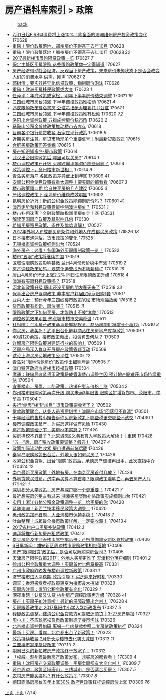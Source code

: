 [房产语料库索引](../../README.md)  > [政策](政策.md)
====
> [back](../README.md)

- [7月1日起FIRB申请费将上涨10%！附全面的澳洲维州房产投资政策变化](http://jkwz.applinzi.com/ittc/6984244829117481988.html#7%E6%9C%881%E6%97%A5%E8%B5%B7FIRB%E7%94%B3%E8%AF%B7%E8%B4%B9%E5%B0%86%E4%B8%8A%E6%B6%A810%25%EF%BC%81%E9%99%84%E5%85%A8%E9%9D%A2%E7%9A%84%E6%BE%B3%E6%B4%B2%E7%BB%B4%E5%B7%9E%E6%88%BF%E4%BA%A7%E6%8A%95%E8%B5%84%E6%94%BF%E7%AD%96%E5%8F%98%E5%8C%96) 170628  
- [重磅！限价政策落地，郑州房价不得高于去年10月](http://jkwz.applinzi.com/ittc/6984194181118297093.html#%E9%87%8D%E7%A3%85%EF%BC%81%E9%99%90%E4%BB%B7%E6%94%BF%E7%AD%96%E8%90%BD%E5%9C%B0%EF%BC%8C%E9%83%91%E5%B7%9E%E6%88%BF%E4%BB%B7%E4%B8%8D%E5%BE%97%E9%AB%98%E4%BA%8E%E5%8E%BB%E5%B9%B410%E6%9C%88) 170628  
- [重磅！限价政策落地！郑州房价不得高于去年10月](http://jkwz.applinzi.com/ittc/6984182417668441093.html#%E9%87%8D%E7%A3%85%EF%BC%81%E9%99%90%E4%BB%B7%E6%94%BF%E7%AD%96%E8%90%BD%E5%9C%B0%EF%BC%81%E9%83%91%E5%B7%9E%E6%88%BF%E4%BB%B7%E4%B8%8D%E5%BE%97%E9%AB%98%E4%BA%8E%E5%8E%BB%E5%B9%B410%E6%9C%88) 170628 *32* 
- [2017最新楼市限购限贷政策一览](http://jkwz.applinzi.com/ittc/6983948928390005764.html#2017%E6%9C%80%E6%96%B0%E6%A5%BC%E5%B8%82%E9%99%90%E8%B4%AD%E9%99%90%E8%B4%B7%E6%94%BF%E7%AD%96%E4%B8%80%E8%A7%88) 170627 *7* 
- [保定主城区买房限购 这些限购政策你一定得知道](http://jkwz.applinzi.com/ittc/6983854055435535365.html#%E4%BF%9D%E5%AE%9A%E4%B8%BB%E5%9F%8E%E5%8C%BA%E4%B9%B0%E6%88%BF%E9%99%90%E8%B4%AD+%E8%BF%99%E4%BA%9B%E9%99%90%E8%B4%AD%E6%94%BF%E7%AD%96%E4%BD%A0%E4%B8%80%E5%AE%9A%E5%BE%97%E7%9F%A5%E9%81%93) 170627  
- [房产经济带动社会经济，反观当下房产政策，未来房价未知状态下是否会改变人们的消费水平 供需，刚需](http://jkwz.applinzi.com/ittc/6982748222488314885.html#%E6%88%BF%E4%BA%A7%E7%BB%8F%E6%B5%8E%E5%B8%A6%E5%8A%A8%E7%A4%BE%E4%BC%9A%E7%BB%8F%E6%B5%8E%EF%BC%8C%E5%8F%8D%E8%A7%82%E5%BD%93%E4%B8%8B%E6%88%BF%E4%BA%A7%E6%94%BF%E7%AD%96%EF%BC%8C%E6%9C%AA%E6%9D%A5%E6%88%BF%E4%BB%B7%E6%9C%AA%E7%9F%A5%E7%8A%B6%E6%80%81%E4%B8%8B%E6%98%AF%E5%90%A6%E4%BC%9A%E6%94%B9%E5%8F%98%E4%BA%BA%E4%BB%AC%E7%9A%84%E6%B6%88%E8%B4%B9%E6%B0%B4%E5%B9%B3+%E4%BE%9B%E9%9C%80%EF%BC%8C%E5%88%9A%E9%9C%80) 170627 *2* 
- [郭树清：要实行差异化信贷政策，抑制房价泡沫](http://jkwz.applinzi.com/ittc/6983470299390411780.html#%E9%83%AD%E6%A0%91%E6%B8%85%EF%BC%9A%E8%A6%81%E5%AE%9E%E8%A1%8C%E5%B7%AE%E5%BC%82%E5%8C%96%E4%BF%A1%E8%B4%B7%E6%94%BF%E7%AD%96%EF%BC%8C%E6%8A%91%E5%88%B6%E6%88%BF%E4%BB%B7%E6%B3%A1%E6%B2%AB) 170626  
- [重磅！欧洲买房移民政策或大变](http://jkwz.applinzi.com/ittc/6982299691403183109.html#%E9%87%8D%E7%A3%85%EF%BC%81%E6%AC%A7%E6%B4%B2%E4%B9%B0%E6%88%BF%E7%A7%BB%E6%B0%91%E6%94%BF%E7%AD%96%E6%88%96%E5%A4%A7%E5%8F%98) 170623 *1* 
- [任泽平：年底政策或宽松，明年下半年房价结束调整](http://jkwz.applinzi.com/ittc/6981673869831046148.html#%E4%BB%BB%E6%B3%BD%E5%B9%B3%EF%BC%9A%E5%B9%B4%E5%BA%95%E6%94%BF%E7%AD%96%E6%88%96%E5%AE%BD%E6%9D%BE%EF%BC%8C%E6%98%8E%E5%B9%B4%E4%B8%8B%E5%8D%8A%E5%B9%B4%E6%88%BF%E4%BB%B7%E7%BB%93%E6%9D%9F%E8%B0%83%E6%95%B4) 170621 *19* 
- [三四线城市房价领涨 下半年调控政策难松动](http://jkwz.applinzi.com/ittc/6981651227094811652.html#%E4%B8%89%E5%9B%9B%E7%BA%BF%E5%9F%8E%E5%B8%82%E6%88%BF%E4%BB%B7%E9%A2%86%E6%B6%A8+%E4%B8%8B%E5%8D%8A%E5%B9%B4%E8%B0%83%E6%8E%A7%E6%94%BF%E7%AD%96%E9%9A%BE%E6%9D%BE%E5%8A%A8) 170621 *4* 
- [违反限购政策冒名买房 公证员拒绝办理委托书公证](http://jkwz.applinzi.com/ittc/6981616606382654468.html#%E8%BF%9D%E5%8F%8D%E9%99%90%E8%B4%AD%E6%94%BF%E7%AD%96%E5%86%92%E5%90%8D%E4%B9%B0%E6%88%BF+%E5%85%AC%E8%AF%81%E5%91%98%E6%8B%92%E7%BB%9D%E5%8A%9E%E7%90%86%E5%A7%94%E6%89%98%E4%B9%A6%E5%85%AC%E8%AF%81) 170621  
- [三四线城市房价领涨 下半年调控政策难有松动](http://jkwz.applinzi.com/ittc/6981309014032778245.html#%E4%B8%89%E5%9B%9B%E7%BA%BF%E5%9F%8E%E5%B8%82%E6%88%BF%E4%BB%B7%E9%A2%86%E6%B6%A8+%E4%B8%8B%E5%8D%8A%E5%B9%B4%E8%B0%83%E6%8E%A7%E6%94%BF%E7%AD%96%E9%9A%BE%E6%9C%89%E6%9D%BE%E5%8A%A8) 170620 *72* 
- [洛阳出台调控政策 五措施控房价稳市场](http://jkwz.applinzi.com/ittc/6981242181502108676.html#%E6%B4%9B%E9%98%B3%E5%87%BA%E5%8F%B0%E8%B0%83%E6%8E%A7%E6%94%BF%E7%AD%96+%E4%BA%94%E6%8E%AA%E6%96%BD%E6%8E%A7%E6%88%BF%E4%BB%B7%E7%A8%B3%E5%B8%82%E5%9C%BA) 170620 *2* 
- [马鞍山公积金贷款政策推动楼市去库存](http://jkwz.applinzi.com/ittc/6980567281510646789.html#%E9%A9%AC%E9%9E%8D%E5%B1%B1%E5%85%AC%E7%A7%AF%E9%87%91%E8%B4%B7%E6%AC%BE%E6%94%BF%E7%AD%96%E6%8E%A8%E5%8A%A8%E6%A5%BC%E5%B8%82%E5%8E%BB%E5%BA%93%E5%AD%98) 170618  
- [目前各个银行房贷收紧 石家庄现行政策](http://jkwz.applinzi.com/ittc/6980457150311564292.html#%E7%9B%AE%E5%89%8D%E5%90%84%E4%B8%AA%E9%93%B6%E8%A1%8C%E6%88%BF%E8%B4%B7%E6%94%B6%E7%B4%A7+%E7%9F%B3%E5%AE%B6%E5%BA%84%E7%8E%B0%E8%A1%8C%E6%94%BF%E7%AD%96) 170618 *9* 
- [近期买房注意，房贷市场现多个重要信号｜附最新贷款政策](http://jkwz.applinzi.com/ittc/6979386512616457220.html#%E8%BF%91%E6%9C%9F%E4%B9%B0%E6%88%BF%E6%B3%A8%E6%84%8F%EF%BC%8C%E6%88%BF%E8%B4%B7%E5%B8%82%E5%9C%BA%E7%8E%B0%E5%A4%9A%E4%B8%AA%E9%87%8D%E8%A6%81%E4%BF%A1%E5%8F%B7%EF%BD%9C%E9%99%84%E6%9C%80%E6%96%B0%E8%B4%B7%E6%AC%BE%E6%94%BF%E7%AD%96) 170615  
- [合肥买房政策问答集锦](http://jkwz.applinzi.com/ittc/6979315067840365572.html#%E5%90%88%E8%82%A5%E4%B9%B0%E6%88%BF%E6%94%BF%E7%AD%96%E9%97%AE%E7%AD%94%E9%9B%86%E9%94%A6) 170615 *1* 
- [房产知识知多少-房市政策](http://jkwz.applinzi.com/ittc/6979071756038833157.html#%E6%88%BF%E4%BA%A7%E7%9F%A5%E8%AF%86%E7%9F%A5%E5%A4%9A%E5%B0%91-%E6%88%BF%E5%B8%82%E6%94%BF%E7%AD%96) 170614  
- [武汉出台限购政策后 哪里可以买房?](http://jkwz.applinzi.com/ittc/6979067853184435205.html#%E6%AD%A6%E6%B1%89%E5%87%BA%E5%8F%B0%E9%99%90%E8%B4%AD%E6%94%BF%E7%AD%96%E5%90%8E+%E5%93%AA%E9%87%8C%E5%8F%AF%E4%BB%A5%E4%B9%B0%E6%88%BF%3F) 170614 *1* 
- [楼市调控政策在升级 买房时需谨慎对待哪些问题？](http://jkwz.applinzi.com/ittc/6978992564135789573.html#%E6%A5%BC%E5%B8%82%E8%B0%83%E6%8E%A7%E6%94%BF%E7%AD%96%E5%9C%A8%E5%8D%87%E7%BA%A7+%E4%B9%B0%E6%88%BF%E6%97%B6%E9%9C%80%E8%B0%A8%E6%85%8E%E5%AF%B9%E5%BE%85%E5%93%AA%E4%BA%9B%E9%97%AE%E9%A2%98%EF%BC%9F) 170614  
- [政策调控下，泉州楼市新世相！](http://jkwz.applinzi.com/ittc/6978950070878602245.html#%E6%94%BF%E7%AD%96%E8%B0%83%E6%8E%A7%E4%B8%8B%EF%BC%8C%E6%B3%89%E5%B7%9E%E6%A5%BC%E5%B8%82%E6%96%B0%E4%B8%96%E7%9B%B8%EF%BC%81) 170614 *9* 
- [青岛买房落户 各区政策差异截止到年底](http://jkwz.applinzi.com/ittc/6977115324439593988.html#%E9%9D%92%E5%B2%9B%E4%B9%B0%E6%88%BF%E8%90%BD%E6%88%B7+%E5%90%84%E5%8C%BA%E6%94%BF%E7%AD%96%E5%B7%AE%E5%BC%82%E6%88%AA%E6%AD%A2%E5%88%B0%E5%B9%B4%E5%BA%95) 170609 *41* 
- [安顺公积金使用政策有重大调整！要买房的都看看](http://jkwz.applinzi.com/ittc/6976424229632214020.html#%E5%AE%89%E9%A1%BA%E5%85%AC%E7%A7%AF%E9%87%91%E4%BD%BF%E7%94%A8%E6%94%BF%E7%AD%96%E6%9C%89%E9%87%8D%E5%A4%A7%E8%B0%83%E6%95%B4%EF%BC%81%E8%A6%81%E4%B9%B0%E6%88%BF%E7%9A%84%E9%83%BD%E7%9C%8B%E7%9C%8B) 170607 *3* 
- [楼市政策窗口期 给自住买房的几点建议](http://jkwz.applinzi.com/ittc/6975692113579607045.html#%E6%A5%BC%E5%B8%82%E6%94%BF%E7%AD%96%E7%AA%97%E5%8F%A3%E6%9C%9F+%E7%BB%99%E8%87%AA%E4%BD%8F%E4%B9%B0%E6%88%BF%E7%9A%84%E5%87%A0%E7%82%B9%E5%BB%BA%E8%AE%AE) 170605 *3* 
- [严格调控政策下 深圳房价维稳成效明显](http://jkwz.applinzi.com/ittc/6974482946982413316.html#%E4%B8%A5%E6%A0%BC%E8%B0%83%E6%8E%A7%E6%94%BF%E7%AD%96%E4%B8%8B+%E6%B7%B1%E5%9C%B3%E6%88%BF%E4%BB%B7%E7%BB%B4%E7%A8%B3%E6%88%90%E6%95%88%E6%98%8E%E6%98%BE) 170602  
- [昆明房价近万！新的公积金政策能抑制房价吗？](http://jkwz.applinzi.com/ittc/6974277769566356484.html#%E6%98%86%E6%98%8E%E6%88%BF%E4%BB%B7%E8%BF%91%E4%B8%87%EF%BC%81%E6%96%B0%E7%9A%84%E5%85%AC%E7%A7%AF%E9%87%91%E6%94%BF%E7%AD%96%E8%83%BD%E6%8A%91%E5%88%B6%E6%88%BF%E4%BB%B7%E5%90%97%EF%BC%9F) 170601 *41* 
- [澳币走势和移民政策竟能控制澳洲房价？](http://jkwz.applinzi.com/ittc/6973844610999649284.html#%E6%BE%B3%E5%B8%81%E8%B5%B0%E5%8A%BF%E5%92%8C%E7%A7%BB%E6%B0%91%E6%94%BF%E7%AD%96%E7%AB%9F%E8%83%BD%E6%8E%A7%E5%88%B6%E6%BE%B3%E6%B4%B2%E6%88%BF%E4%BB%B7%EF%BC%9F) 170531 *1* 
- [楼市扑朔迷离？金融政策暗指哪里房价会上涨](http://jkwz.applinzi.com/ittc/6973767456152634373.html#%E6%A5%BC%E5%B8%82%E6%89%91%E6%9C%94%E8%BF%B7%E7%A6%BB%EF%BC%9F%E9%87%91%E8%9E%8D%E6%94%BF%E7%AD%96%E6%9A%97%E6%8C%87%E5%93%AA%E9%87%8C%E6%88%BF%E4%BB%B7%E4%BC%9A%E4%B8%8A%E6%B6%A8) 170531  
- [解读英国房产政策及其影响几何](http://jkwz.applinzi.com/ittc/6973405532822963204.html#%E8%A7%A3%E8%AF%BB%E8%8B%B1%E5%9B%BD%E6%88%BF%E4%BA%A7%E6%94%BF%E7%AD%96%E5%8F%8A%E5%85%B6%E5%BD%B1%E5%93%8D%E5%87%A0%E4%BD%95) 170530  
- [希腊买房移民政策、条件及优势详解！](http://jkwz.applinzi.com/ittc/6972334681168020485.html#%E5%B8%8C%E8%85%8A%E4%B9%B0%E6%88%BF%E7%A7%BB%E6%B0%91%E6%94%BF%E7%AD%96%E3%80%81%E6%9D%A1%E4%BB%B6%E5%8F%8A%E4%BC%98%E5%8A%BF%E8%AF%A6%E8%A7%A3%EF%BC%81) 170527  
- [2017年外地人在成都买房条件和外地人在成都买房政策](http://jkwz.applinzi.com/ittc/6971912668897084421.html#2017%E5%B9%B4%E5%A4%96%E5%9C%B0%E4%BA%BA%E5%9C%A8%E6%88%90%E9%83%BD%E4%B9%B0%E6%88%BF%E6%9D%A1%E4%BB%B6%E5%92%8C%E5%A4%96%E5%9C%B0%E4%BA%BA%E5%9C%A8%E6%88%90%E9%83%BD%E4%B9%B0%E6%88%BF%E6%94%BF%E7%AD%96) 170526 *18* 
- [日本楼市泡沫后，货币政策的变化](http://jkwz.applinzi.com/ittc/6971640421921850373.html#%E6%97%A5%E6%9C%AC%E6%A5%BC%E5%B8%82%E6%B3%A1%E6%B2%AB%E5%90%8E%EF%BC%8C%E8%B4%A7%E5%B8%81%E6%94%BF%E7%AD%96%E7%9A%84%E5%8F%98%E5%8C%96) 170525  
- [无锡楼市调控政策细则出台](http://jkwz.applinzi.com/ittc/6971169775018312708.html#%E6%97%A0%E9%94%A1%E6%A5%BC%E5%B8%82%E8%B0%83%E6%8E%A7%E6%94%BF%E7%AD%96%E7%BB%86%E5%88%99%E5%87%BA%E5%8F%B0) 170524  
- [海外房产：必看！各国海外买房限制政策一览！](http://jkwz.applinzi.com/ittc/6970518708190446596.html#%E6%B5%B7%E5%A4%96%E6%88%BF%E4%BA%A7%EF%BC%9A%E5%BF%85%E7%9C%8B%EF%BC%81%E5%90%84%E5%9B%BD%E6%B5%B7%E5%A4%96%E4%B9%B0%E6%88%BF%E9%99%90%E5%88%B6%E6%94%BF%E7%AD%96%E4%B8%80%E8%A7%88%EF%BC%81) 170522  
- [楼市“五限”政策将继续扩围](http://jkwz.applinzi.com/ittc/6969409926198723589.html#%E6%A5%BC%E5%B8%82%E2%80%9C%E4%BA%94%E9%99%90%E2%80%9D%E6%94%BF%E7%AD%96%E5%B0%86%E7%BB%A7%E7%BB%AD%E6%89%A9%E5%9B%B4) 170519  
- [区域性限购政策影响甚微 兰州4月份房价稳中有涨](http://jkwz.applinzi.com/ittc/6969312132037346308.html#%E5%8C%BA%E5%9F%9F%E6%80%A7%E9%99%90%E8%B4%AD%E6%94%BF%E7%AD%96%E5%BD%B1%E5%93%8D%E7%94%9A%E5%BE%AE+%E5%85%B0%E5%B7%9E4%E6%9C%88%E4%BB%BD%E6%88%BF%E4%BB%B7%E7%A8%B3%E4%B8%AD%E6%9C%89%E6%B6%A8) 170519 *2* 
- [房产调控政策加码，规范化运营成为市场新标杆](http://jkwz.applinzi.com/ittc/6969025750182134789.html#%E6%88%BF%E4%BA%A7%E8%B0%83%E6%8E%A7%E6%94%BF%E7%AD%96%E5%8A%A0%E7%A0%81%EF%BC%8C%E8%A7%84%E8%8C%83%E5%8C%96%E8%BF%90%E8%90%A5%E6%88%90%E4%B8%BA%E5%B8%82%E5%9C%BA%E6%96%B0%E6%A0%87%E6%9D%86) 170518 *15* 
- [唐山4月房价环比上涨2.2% 同日住房限购政策升级](http://jkwz.applinzi.com/ittc/6968937150002234372.html#%E5%94%90%E5%B1%B14%E6%9C%88%E6%88%BF%E4%BB%B7%E7%8E%AF%E6%AF%94%E4%B8%8A%E6%B6%A82.2%25+%E5%90%8C%E6%97%A5%E4%BD%8F%E6%88%BF%E9%99%90%E8%B4%AD%E6%94%BF%E7%AD%96%E5%8D%87%E7%BA%A7) 170518 *4* 
- [澳洲有买房移民政策吗？](http://jkwz.applinzi.com/ittc/6968934013065495557.html#%E6%BE%B3%E6%B4%B2%E6%9C%89%E4%B9%B0%E6%88%BF%E7%A7%BB%E6%B0%91%E6%94%BF%E7%AD%96%E5%90%97%EF%BC%9F) 170518  
- [河北新政策升级 唐山还没买房的朋友春天来了](http://jkwz.applinzi.com/ittc/6968908904841872389.html#%E6%B2%B3%E5%8C%97%E6%96%B0%E6%94%BF%E7%AD%96%E5%8D%87%E7%BA%A7+%E5%94%90%E5%B1%B1%E8%BF%98%E6%B2%A1%E4%B9%B0%E6%88%BF%E7%9A%84%E6%9C%8B%E5%8F%8B%E6%98%A5%E5%A4%A9%E6%9D%A5%E4%BA%86) 170518 *23* 
- [保亭出台房产限购政策 非本省户籍居民家庭限购1套](http://jkwz.applinzi.com/ittc/6968598391989732356.html#%E4%BF%9D%E4%BA%AD%E5%87%BA%E5%8F%B0%E6%88%BF%E4%BA%A7%E9%99%90%E8%B4%AD%E6%94%BF%E7%AD%96+%E9%9D%9E%E6%9C%AC%E7%9C%81%E6%88%B7%E7%B1%8D%E5%B1%85%E6%B0%91%E5%AE%B6%E5%BA%AD%E9%99%90%E8%B4%AD1%E5%A5%97) 170517  
- [业内人士：预计今年三四线楼市政策宽松 市场涨幅放缓](http://jkwz.applinzi.com/ittc/6968171086620394500.html#%E4%B8%9A%E5%86%85%E4%BA%BA%E5%A3%AB%EF%BC%9A%E9%A2%84%E8%AE%A1%E4%BB%8A%E5%B9%B4%E4%B8%89%E5%9B%9B%E7%BA%BF%E6%A5%BC%E5%B8%82%E6%94%BF%E7%AD%96%E5%AE%BD%E6%9D%BE+%E5%B8%82%E5%9C%BA%E6%B6%A8%E5%B9%85%E6%94%BE%E7%BC%93) 170516 *2* 
- [货币政策有松动，房价呢？](http://jkwz.applinzi.com/ittc/6968016881133814789.html#%E8%B4%A7%E5%B8%81%E6%94%BF%E7%AD%96%E6%9C%89%E6%9D%BE%E5%8A%A8%EF%BC%8C%E6%88%BF%E4%BB%B7%E5%91%A2%EF%BC%9F) 170515 *11* 
- [限购政策之下如何买房，才能防止不被“套路”](http://jkwz.applinzi.com/ittc/6967216961007125508.html#%E9%99%90%E8%B4%AD%E6%94%BF%E7%AD%96%E4%B9%8B%E4%B8%8B%E5%A6%82%E4%BD%95%E4%B9%B0%E6%88%BF%EF%BC%8C%E6%89%8D%E8%83%BD%E9%98%B2%E6%AD%A2%E4%B8%8D%E8%A2%AB%E2%80%9C%E5%A5%97%E8%B7%AF%E2%80%9D) 170513  
- [调控政策效果明显 热点城市楼市交易降温](http://jkwz.applinzi.com/ittc/6966409982755996677.html#%E8%B0%83%E6%8E%A7%E6%94%BF%E7%AD%96%E6%95%88%E6%9E%9C%E6%98%8E%E6%98%BE+%E7%83%AD%E7%82%B9%E5%9F%8E%E5%B8%82%E6%A5%BC%E5%B8%82%E4%BA%A4%E6%98%93%E9%99%8D%E6%B8%A9) 170511  
- [社科院：今年房产政策基调是抑制投资，商品房均价将增长不超1%](http://jkwz.applinzi.com/ittc/6965963563771364357.html#%E7%A4%BE%E7%A7%91%E9%99%A2%EF%BC%9A%E4%BB%8A%E5%B9%B4%E6%88%BF%E4%BA%A7%E6%94%BF%E7%AD%96%E5%9F%BA%E8%B0%83%E6%98%AF%E6%8A%91%E5%88%B6%E6%8A%95%E8%B5%84%EF%BC%8C%E5%95%86%E5%93%81%E6%88%BF%E5%9D%87%E4%BB%B7%E5%B0%86%E5%A2%9E%E9%95%BF%E4%B8%8D%E8%B6%851%25) 170510 *3* 
- [你买房，我奖补！武平出台化解非商品住房房地产库存政策](http://jkwz.applinzi.com/ittc/6965607277645005829.html#%E4%BD%A0%E4%B9%B0%E6%88%BF%EF%BC%8C%E6%88%91%E5%A5%96%E8%A1%A5%EF%BC%81%E6%AD%A6%E5%B9%B3%E5%87%BA%E5%8F%B0%E5%8C%96%E8%A7%A3%E9%9D%9E%E5%95%86%E5%93%81%E4%BD%8F%E6%88%BF%E6%88%BF%E5%9C%B0%E4%BA%A7%E5%BA%93%E5%AD%98%E6%94%BF%E7%AD%96) 170509 *1* 
- [40城120余策，楼市政策频出，投资何去何从？](http://jkwz.applinzi.com/ittc/6965605418335208453.html#40%E5%9F%8E120%E4%BD%99%E7%AD%96%EF%BC%8C%E6%A5%BC%E5%B8%82%E6%94%BF%E7%AD%96%E9%A2%91%E5%87%BA%EF%BC%8C%E6%8A%95%E8%B5%84%E4%BD%95%E5%8E%BB%E4%BD%95%E4%BB%8E%EF%BC%9F) 170509  
- [详解房产限购政策对建筑行业的影响！](http://jkwz.applinzi.com/ittc/6965595032735187972.html#%E8%AF%A6%E8%A7%A3%E6%88%BF%E4%BA%A7%E9%99%90%E8%B4%AD%E6%94%BF%E7%AD%96%E5%AF%B9%E5%BB%BA%E7%AD%91%E8%A1%8C%E4%B8%9A%E7%9A%84%E5%BD%B1%E5%93%8D%EF%BC%81) 170509 *1* 
- [区房产局深入群众开展房产政策答疑互动](http://jkwz.applinzi.com/ittc/6965586201904940037.html#%E5%8C%BA%E6%88%BF%E4%BA%A7%E5%B1%80%E6%B7%B1%E5%85%A5%E7%BE%A4%E4%BC%97%E5%BC%80%E5%B1%95%E6%88%BF%E4%BA%A7%E6%94%BF%E7%AD%96%E7%AD%94%E7%96%91%E4%BA%92%E5%8A%A8) 170509  
- [试论上海买房买地政策公平性](http://jkwz.applinzi.com/ittc/6964422891293639685.html#%E8%AF%95%E8%AE%BA%E4%B8%8A%E6%B5%B7%E4%B9%B0%E6%88%BF%E4%B9%B0%E5%9C%B0%E6%94%BF%E7%AD%96%E5%85%AC%E5%B9%B3%E6%80%A7) 170506 *12* 
- [青岛对“限地价竞房价”政策作出细则解读](http://jkwz.applinzi.com/ittc/6964146785692943364.html#%E9%9D%92%E5%B2%9B%E5%AF%B9%E2%80%9C%E9%99%90%E5%9C%B0%E4%BB%B7%E7%AB%9E%E6%88%BF%E4%BB%B7%E2%80%9D%E6%94%BF%E7%AD%96%E4%BD%9C%E5%87%BA%E7%BB%86%E5%88%99%E8%A7%A3%E8%AF%BB) 170505 *7* 
- [澳门特区政府收紧楼市按揭政策](http://jkwz.applinzi.com/ittc/6963952189549577220.html#%E6%BE%B3%E9%97%A8%E7%89%B9%E5%8C%BA%E6%94%BF%E5%BA%9C%E6%94%B6%E7%B4%A7%E6%A5%BC%E5%B8%82%E6%8C%89%E6%8F%AD%E6%94%BF%E7%AD%96) 170504  
- [摩通：联储局收紧货币政策将成香港楼市调整主因 预计地产股难获市场持续重估](http://jkwz.applinzi.com/ittc/6963793837276267524.html#%E6%91%A9%E9%80%9A%EF%BC%9A%E8%81%94%E5%82%A8%E5%B1%80%E6%94%B6%E7%B4%A7%E8%B4%A7%E5%B8%81%E6%94%BF%E7%AD%96%E5%B0%86%E6%88%90%E9%A6%99%E6%B8%AF%E6%A5%BC%E5%B8%82%E8%B0%83%E6%95%B4%E4%B8%BB%E5%9B%A0+%E9%A2%84%E8%AE%A1%E5%9C%B0%E4%BA%A7%E8%82%A1%E9%9A%BE%E8%8E%B7%E5%B8%82%E5%9C%BA%E6%8C%81%E7%BB%AD%E9%87%8D%E4%BC%B0) 170504  
- [宜春楼市，房票、二胎政策、热销户型与价格上涨](http://jkwz.applinzi.com/ittc/6963737355428037636.html#%E5%AE%9C%E6%98%A5%E6%A5%BC%E5%B8%82%EF%BC%8C%E6%88%BF%E7%A5%A8%E3%80%81%E4%BA%8C%E8%83%8E%E6%94%BF%E7%AD%96%E3%80%81%E7%83%AD%E9%94%80%E6%88%B7%E5%9E%8B%E4%B8%8E%E4%BB%B7%E6%A0%BC%E4%B8%8A%E6%B6%A8) 170504 *2* 
- [郑州楼市限购政策再次升级 购买未满3年限售 限购区扩增新郑市、荥阳市、中牟县](http://jkwz.applinzi.com/ittc/6963725468795667461.html#%E9%83%91%E5%B7%9E%E6%A5%BC%E5%B8%82%E9%99%90%E8%B4%AD%E6%94%BF%E7%AD%96%E5%86%8D%E6%AC%A1%E5%8D%87%E7%BA%A7+%E8%B4%AD%E4%B9%B0%E6%9C%AA%E6%BB%A13%E5%B9%B4%E9%99%90%E5%94%AE+%E9%99%90%E8%B4%AD%E5%8C%BA%E6%89%A9%E5%A2%9E%E6%96%B0%E9%83%91%E5%B8%82%E3%80%81%E8%8D%A5%E9%98%B3%E5%B8%82%E3%80%81%E4%B8%AD%E7%89%9F%E5%8E%BF) 170504 *1* 
- [央行“缩表”楼市“加息” 货币政策要收紧了？](http://jkwz.applinzi.com/ittc/6963125082833552389.html#%E5%A4%AE%E8%A1%8C%E2%80%9C%E7%BC%A9%E8%A1%A8%E2%80%9D%E6%A5%BC%E5%B8%82%E2%80%9C%E5%8A%A0%E6%81%AF%E2%80%9D+%E8%B4%A7%E5%B8%81%E6%94%BF%E7%AD%96%E8%A6%81%E6%94%B6%E7%B4%A7%E4%BA%86%EF%BC%9F) 170502  
- [贷款政策骤变，从业人员资质堪忧！澳房产市场“回落但不崩溃”](http://jkwz.applinzi.com/ittc/6962625299480052741.html#%E8%B4%B7%E6%AC%BE%E6%94%BF%E7%AD%96%E9%AA%A4%E5%8F%98%EF%BC%8C%E4%BB%8E%E4%B8%9A%E4%BA%BA%E5%91%98%E8%B5%84%E8%B4%A8%E5%A0%AA%E5%BF%A7%EF%BC%81%E6%BE%B3%E6%88%BF%E4%BA%A7%E5%B8%82%E5%9C%BA%E2%80%9C%E5%9B%9E%E8%90%BD%E4%BD%86%E4%B8%8D%E5%B4%A9%E6%BA%83%E2%80%9D) 170501  
- [十年经验的售楼小姐告诉你买房新政策下哪些税该交哪些不该交](http://jkwz.applinzi.com/ittc/6962412095487345669.html#%E5%8D%81%E5%B9%B4%E7%BB%8F%E9%AA%8C%E7%9A%84%E5%94%AE%E6%A5%BC%E5%B0%8F%E5%A7%90%E5%91%8A%E8%AF%89%E4%BD%A0%E4%B9%B0%E6%88%BF%E6%96%B0%E6%94%BF%E7%AD%96%E4%B8%8B%E5%93%AA%E4%BA%9B%E7%A8%8E%E8%AF%A5%E4%BA%A4%E5%93%AA%E4%BA%9B%E4%B8%8D%E8%AF%A5%E4%BA%A4) 170430 *1* 
- [楼市调控政策趋严，为买房这样做有风险](http://jkwz.applinzi.com/ittc/6962355686024414212.html#%E6%A5%BC%E5%B8%82%E8%B0%83%E6%8E%A7%E6%94%BF%E7%AD%96%E8%B6%8B%E4%B8%A5%EF%BC%8C%E4%B8%BA%E4%B9%B0%E6%88%BF%E8%BF%99%E6%A0%B7%E5%81%9A%E6%9C%89%E9%A3%8E%E9%99%A9) 170430  
- [房产政策调控之下，买房or不买房？](http://jkwz.applinzi.com/ittc/6961585607934477317.html#%E6%88%BF%E4%BA%A7%E6%94%BF%E7%AD%96%E8%B0%83%E6%8E%A7%E4%B9%8B%E4%B8%8B%EF%BC%8C%E4%B9%B0%E6%88%BFor%E4%B8%8D%E4%B9%B0%E6%88%BF%EF%BC%9F) 170428  
- [买房择校不靠谱了？北京城6区义务教育入学政策大解读！｜重磅](http://jkwz.applinzi.com/ittc/6961579873679180804.html#%E4%B9%B0%E6%88%BF%E6%8B%A9%E6%A0%A1%E4%B8%8D%E9%9D%A0%E8%B0%B1%E4%BA%86%EF%BC%9F%E5%8C%97%E4%BA%AC%E5%9F%8E6%E5%8C%BA%E4%B9%89%E5%8A%A1%E6%95%99%E8%82%B2%E5%85%A5%E5%AD%A6%E6%94%BF%E7%AD%96%E5%A4%A7%E8%A7%A3%E8%AF%BB%EF%BC%81%EF%BD%9C%E9%87%8D%E7%A3%85) 170428  
- [“五一”后，房产税收政策要调整？假的！](http://jkwz.applinzi.com/ittc/6961350173673391109.html#%E2%80%9C%E4%BA%94%E4%B8%80%E2%80%9D%E5%90%8E%EF%BC%8C%E6%88%BF%E4%BA%A7%E7%A8%8E%E6%94%B6%E6%94%BF%E7%AD%96%E8%A6%81%E8%B0%83%E6%95%B4%EF%BC%9F%E5%81%87%E7%9A%84%EF%BC%81) 170427 *4* 
- [政策加码流动性收紧 房价遭遇前堵后截](http://jkwz.applinzi.com/ittc/6960806262647292932.html#%E6%94%BF%E7%AD%96%E5%8A%A0%E7%A0%81%E6%B5%81%E5%8A%A8%E6%80%A7%E6%94%B6%E7%B4%A7+%E6%88%BF%E4%BB%B7%E9%81%AD%E9%81%87%E5%89%8D%E5%A0%B5%E5%90%8E%E6%88%AA) 170426  
- [秦皇岛限购政策出台后，外地人该如何买房？](http://jkwz.applinzi.com/ittc/6960849637819810820.html#%E7%A7%A6%E7%9A%87%E5%B2%9B%E9%99%90%E8%B4%AD%E6%94%BF%E7%AD%96%E5%87%BA%E5%8F%B0%E5%90%8E%EF%BC%8C%E5%A4%96%E5%9C%B0%E4%BA%BA%E8%AF%A5%E5%A6%82%E4%BD%95%E4%B9%B0%E6%88%BF%EF%BC%9F) 170426  
- [收紧公积金贷款、出台“限购”政策后，承德房产调控再出手，此次直指中介](http://jkwz.applinzi.com/ittc/6960163263479284740.html#%E6%94%B6%E7%B4%A7%E5%85%AC%E7%A7%AF%E9%87%91%E8%B4%B7%E6%AC%BE%E3%80%81%E5%87%BA%E5%8F%B0%E2%80%9C%E9%99%90%E8%B4%AD%E2%80%9D%E6%94%BF%E7%AD%96%E5%90%8E%EF%BC%8C%E6%89%BF%E5%BE%B7%E6%88%BF%E4%BA%A7%E8%B0%83%E6%8E%A7%E5%86%8D%E5%87%BA%E6%89%8B%EF%BC%8C%E6%AD%A4%E6%AC%A1%E7%9B%B4%E6%8C%87%E4%B8%AD%E4%BB%8B) 170424 *12* 
- [南京最新买房政策！外地有房，在南京买房首付几成？](http://jkwz.applinzi.com/ittc/6960019314542380036.html#%E5%8D%97%E4%BA%AC%E6%9C%80%E6%96%B0%E4%B9%B0%E6%88%BF%E6%94%BF%E7%AD%96%EF%BC%81%E5%A4%96%E5%9C%B0%E6%9C%89%E6%88%BF%EF%BC%8C%E5%9C%A8%E5%8D%97%E4%BA%AC%E4%B9%B0%E6%88%BF%E9%A6%96%E4%BB%98%E5%87%A0%E6%88%90%EF%BC%9F) 170424  
- [外地贷款买过房，济南再买算不算首套？限购政策看明白，再去房产大厅](http://jkwz.applinzi.com/ittc/6959073703596917765.html#%E5%A4%96%E5%9C%B0%E8%B4%B7%E6%AC%BE%E4%B9%B0%E8%BF%87%E6%88%BF%EF%BC%8C%E6%B5%8E%E5%8D%97%E5%86%8D%E4%B9%B0%E7%AE%97%E4%B8%8D%E7%AE%97%E9%A6%96%E5%A5%97%EF%BC%9F%E9%99%90%E8%B4%AD%E6%94%BF%E7%AD%96%E7%9C%8B%E6%98%8E%E7%99%BD%EF%BC%8C%E5%86%8D%E5%8E%BB%E6%88%BF%E4%BA%A7%E5%A4%A7%E5%8E%85) 170421 *1* 
- [深圳积分入学政策，房产与深户哪一个更重要！](http://jkwz.applinzi.com/ittc/6958942747888190468.html#%E6%B7%B1%E5%9C%B3%E7%A7%AF%E5%88%86%E5%85%A5%E5%AD%A6%E6%94%BF%E7%AD%96%EF%BC%8C%E6%88%BF%E4%BA%A7%E4%B8%8E%E6%B7%B1%E6%88%B7%E5%93%AA%E4%B8%80%E4%B8%AA%E6%9B%B4%E9%87%8D%E8%A6%81%EF%BC%81) 170421 *7* 
- [最近想买房的朋友看过来 湘潭买房奖励补贴政策实施细则出台](http://jkwz.applinzi.com/ittc/6958901492688880644.html#%E6%9C%80%E8%BF%91%E6%83%B3%E4%B9%B0%E6%88%BF%E7%9A%84%E6%9C%8B%E5%8F%8B%E7%9C%8B%E8%BF%87%E6%9D%A5+%E6%B9%98%E6%BD%AD%E4%B9%B0%E6%88%BF%E5%A5%96%E5%8A%B1%E8%A1%A5%E8%B4%B4%E6%94%BF%E7%AD%96%E5%AE%9E%E6%96%BD%E7%BB%86%E5%88%99%E5%87%BA%E5%8F%B0) 170421  
- [实用丨浙江各地公积金政策调整一览，给买房的你](http://jkwz.applinzi.com/ittc/6958693924276274181.html#%E5%AE%9E%E7%94%A8%E4%B8%A8%E6%B5%99%E6%B1%9F%E5%90%84%E5%9C%B0%E5%85%AC%E7%A7%AF%E9%87%91%E6%94%BF%E7%AD%96%E8%B0%83%E6%95%B4%E4%B8%80%E8%A7%88%EF%BC%8C%E7%BB%99%E4%B9%B0%E6%88%BF%E7%9A%84%E4%BD%A0) 170420  
- [紧随澳洲！新西兰技术移民政策大调整！](http://jkwz.applinzi.com/ittc/6958546495505695748.html#%E7%B4%A7%E9%9A%8F%E6%BE%B3%E6%B4%B2%EF%BC%81%E6%96%B0%E8%A5%BF%E5%85%B0%E6%8A%80%E6%9C%AF%E7%A7%BB%E6%B0%91%E6%94%BF%E7%AD%96%E5%A4%A7%E8%B0%83%E6%95%B4%EF%BC%81) 170420  
- [惠州政策加码首周，大亚湾楼市保持平稳！](http://jkwz.applinzi.com/ittc/6957953918456824837.html#%E6%83%A0%E5%B7%9E%E6%94%BF%E7%AD%96%E5%8A%A0%E7%A0%81%E9%A6%96%E5%91%A8%EF%BC%8C%E5%A4%A7%E4%BA%9A%E6%B9%BE%E6%A5%BC%E5%B8%82%E4%BF%9D%E6%8C%81%E5%B9%B3%E7%A8%B3%EF%BC%81) 170418 *2* 
- [吐血整理！成都最全楼市政策详解，一定要收藏！](http://jkwz.applinzi.com/ittc/6956012462737474564.html#%E5%90%90%E8%A1%80%E6%95%B4%E7%90%86%EF%BC%81%E6%88%90%E9%83%BD%E6%9C%80%E5%85%A8%E6%A5%BC%E5%B8%82%E6%94%BF%E7%AD%96%E8%AF%A6%E8%A7%A3%EF%BC%8C%E4%B8%80%E5%AE%9A%E8%A6%81%E6%94%B6%E8%97%8F%EF%BC%81) 170413 *4* 
- [2017农村户口买房补贴政策](http://jkwz.applinzi.com/ittc/6955684270956872708.html#2017%E5%86%9C%E6%9D%91%E6%88%B7%E5%8F%A3%E4%B9%B0%E6%88%BF%E8%A1%A5%E8%B4%B4%E6%94%BF%E7%AD%96) 170412 *3* 
- [迪拜将推行新的房产租赁政策](http://jkwz.applinzi.com/ittc/6954898594090976261.html#%E8%BF%AA%E6%8B%9C%E5%B0%86%E6%8E%A8%E8%A1%8C%E6%96%B0%E7%9A%84%E6%88%BF%E4%BA%A7%E7%A7%9F%E8%B5%81%E6%94%BF%E7%AD%96) 170410  
- [雄县房企及中介签楼市管控承诺书：严格贯彻雄安新区管控政策](http://jkwz.applinzi.com/ittc/6953390024417608709.html#%E9%9B%84%E5%8E%BF%E6%88%BF%E4%BC%81%E5%8F%8A%E4%B8%AD%E4%BB%8B%E7%AD%BE%E6%A5%BC%E5%B8%82%E7%AE%A1%E6%8E%A7%E6%89%BF%E8%AF%BA%E4%B9%A6%EF%BC%9A%E4%B8%A5%E6%A0%BC%E8%B4%AF%E5%BD%BB%E9%9B%84%E5%AE%89%E6%96%B0%E5%8C%BA%E7%AE%A1%E6%8E%A7%E6%94%BF%E7%AD%96) 170406  
- [6日早新闻：雄安新区周边楼市限购政策相继落地](http://jkwz.applinzi.com/ittc/6953312989519283205.html#6%E6%97%A5%E6%97%A9%E6%96%B0%E9%97%BB%EF%BC%9A%E9%9B%84%E5%AE%89%E6%96%B0%E5%8C%BA%E5%91%A8%E8%BE%B9%E6%A5%BC%E5%B8%82%E9%99%90%E8%B4%AD%E6%94%BF%E7%AD%96%E7%9B%B8%E7%BB%A7%E8%90%BD%E5%9C%B0) 170406  
- [房产“限购限贷”政策后，是否可以解除购房合同？](http://jkwz.applinzi.com/ittc/6952997477149049860.html#%E6%88%BF%E4%BA%A7%E2%80%9C%E9%99%90%E8%B4%AD%E9%99%90%E8%B4%B7%E2%80%9D%E6%94%BF%E7%AD%96%E5%90%8E%EF%BC%8C%E6%98%AF%E5%90%A6%E5%8F%AF%E4%BB%A5%E8%A7%A3%E9%99%A4%E8%B4%AD%E6%88%BF%E5%90%88%E5%90%8C%EF%BC%9F) 170405  
- [天津房产限购政策2017：外地人买房更难了 天津积分落户细则](http://jkwz.applinzi.com/ittc/6951607196365358085.html#%E5%A4%A9%E6%B4%A5%E6%88%BF%E4%BA%A7%E9%99%90%E8%B4%AD%E6%94%BF%E7%AD%962017%EF%BC%9A%E5%A4%96%E5%9C%B0%E4%BA%BA%E4%B9%B0%E6%88%BF%E6%9B%B4%E9%9A%BE%E4%BA%86+%E5%A4%A9%E6%B4%A5%E7%A7%AF%E5%88%86%E8%90%BD%E6%88%B7%E7%BB%86%E5%88%99) 170401 *2* 
- [徐州公积金政策重大调整！买房首付比例将提高](http://jkwz.applinzi.com/ittc/6951325214678975492.html#%E5%BE%90%E5%B7%9E%E5%85%AC%E7%A7%AF%E9%87%91%E6%94%BF%E7%AD%96%E9%87%8D%E5%A4%A7%E8%B0%83%E6%95%B4%EF%BC%81%E4%B9%B0%E6%88%BF%E9%A6%96%E4%BB%98%E6%AF%94%E4%BE%8B%E5%B0%86%E6%8F%90%E9%AB%98) 170331  
- [广州市政府昨晚发布楼市调控新政策](http://jkwz.applinzi.com/ittc/6950983695262548996.html#%E5%B9%BF%E5%B7%9E%E5%B8%82%E6%94%BF%E5%BA%9C%E6%98%A8%E6%99%9A%E5%8F%91%E5%B8%83%E6%A5%BC%E5%B8%82%E8%B0%83%E6%8E%A7%E6%96%B0%E6%94%BF%E7%AD%96) 170331 *1* 
- [济宁楼市进入平稳期 政策引导下 买房迎来好时机](http://jkwz.applinzi.com/ittc/6950748984363713540.html#%E6%B5%8E%E5%AE%81%E6%A5%BC%E5%B8%82%E8%BF%9B%E5%85%A5%E5%B9%B3%E7%A8%B3%E6%9C%9F+%E6%94%BF%E7%AD%96%E5%BC%95%E5%AF%BC%E4%B8%8B+%E4%B9%B0%E6%88%BF%E8%BF%8E%E6%9D%A5%E5%A5%BD%E6%97%B6%E6%9C%BA) 170330  
- [调查：香港投资者视政策转变为楼市最大挑战](http://jkwz.applinzi.com/ittc/6950463994413450245.html#%E8%B0%83%E6%9F%A5%EF%BC%9A%E9%A6%99%E6%B8%AF%E6%8A%95%E8%B5%84%E8%80%85%E8%A7%86%E6%94%BF%E7%AD%96%E8%BD%AC%E5%8F%98%E4%B8%BA%E6%A5%BC%E5%B8%82%E6%9C%80%E5%A4%A7%E6%8C%91%E6%88%98) 170329  
- [买房族注意：贵阳公积金政策有变化](http://jkwz.applinzi.com/ittc/6950435112910062597.html#%E4%B9%B0%E6%88%BF%E6%97%8F%E6%B3%A8%E6%84%8F%EF%BC%9A%E8%B4%B5%E9%98%B3%E5%85%AC%E7%A7%AF%E9%87%91%E6%94%BF%E7%AD%96%E6%9C%89%E5%8F%98%E5%8C%96) 170329 *1* 
- [深夜重磅！认房又认贷 杭州房产调控政策再升级](http://jkwz.applinzi.com/ittc/6950207118845150213.html#%E6%B7%B1%E5%A4%9C%E9%87%8D%E7%A3%85%EF%BC%81%E8%AE%A4%E6%88%BF%E5%8F%88%E8%AE%A4%E8%B4%B7+%E6%9D%AD%E5%B7%9E%E6%88%BF%E4%BA%A7%E8%B0%83%E6%8E%A7%E6%94%BF%E7%AD%96%E5%86%8D%E5%8D%87%E7%BA%A7) 170328 *41* 
- [房产丨买房子的注意啦！最新的保障政策出台啦！](http://jkwz.applinzi.com/ittc/6950198821215798276.html#%E6%88%BF%E4%BA%A7%E4%B8%A8%E4%B9%B0%E6%88%BF%E5%AD%90%E7%9A%84%E6%B3%A8%E6%84%8F%E5%95%A6%EF%BC%81%E6%9C%80%E6%96%B0%E7%9A%84%E4%BF%9D%E9%9A%9C%E6%94%BF%E7%AD%96%E5%87%BA%E5%8F%B0%E5%95%A6%EF%BC%81) 170328 *4* 
- [买房跟着政策走 2017襄阳中小学入学新政发布](http://jkwz.applinzi.com/ittc/6949750819992896517.html#%E4%B9%B0%E6%88%BF%E8%B7%9F%E7%9D%80%E6%94%BF%E7%AD%96%E8%B5%B0+2017%E8%A5%84%E9%98%B3%E4%B8%AD%E5%B0%8F%E5%AD%A6%E5%85%A5%E5%AD%A6%E6%96%B0%E6%94%BF%E5%8F%91%E5%B8%83) 170327 *5* 
- [释疑政策调整，结清公积金贷款方可提取还商贷｜3-27房产早报](http://jkwz.applinzi.com/ittc/6949624680708310020.html#%E9%87%8A%E7%96%91%E6%94%BF%E7%AD%96%E8%B0%83%E6%95%B4%EF%BC%8C%E7%BB%93%E6%B8%85%E5%85%AC%E7%A7%AF%E9%87%91%E8%B4%B7%E6%AC%BE%E6%96%B9%E5%8F%AF%E6%8F%90%E5%8F%96%E8%BF%98%E5%95%86%E8%B4%B7%EF%BD%9C3-27%E6%88%BF%E4%BA%A7%E6%97%A9%E6%8A%A5) 170327  
- [周小川：不应说宽松货币政策制造了楼市泡沫](http://jkwz.applinzi.com/ittc/6949298324699087877.html#%E5%91%A8%E5%B0%8F%E5%B7%9D%EF%BC%9A%E4%B8%8D%E5%BA%94%E8%AF%B4%E5%AE%BD%E6%9D%BE%E8%B4%A7%E5%B8%81%E6%94%BF%E7%AD%96%E5%88%B6%E9%80%A0%E4%BA%86%E6%A5%BC%E5%B8%82%E6%B3%A1%E6%B2%AB) 170326  
- [北京楼市调控再加码 离婚一年内贷款参照二套房贷政策执行](http://jkwz.applinzi.com/ittc/6948524605827449860.html#%E5%8C%97%E4%BA%AC%E6%A5%BC%E5%B8%82%E8%B0%83%E6%8E%A7%E5%86%8D%E5%8A%A0%E7%A0%81+%E7%A6%BB%E5%A9%9A%E4%B8%80%E5%B9%B4%E5%86%85%E8%B4%B7%E6%AC%BE%E5%8F%82%E7%85%A7%E4%BA%8C%E5%A5%97%E6%88%BF%E8%B4%B7%E6%94%BF%E7%AD%96%E6%89%A7%E8%A1%8C) 170324  
- [最新｜买房、看病，北京都出台了新政策！](http://jkwz.applinzi.com/ittc/6948277362859967493.html#%E6%9C%80%E6%96%B0%EF%BD%9C%E4%B9%B0%E6%88%BF%E3%80%81%E7%9C%8B%E7%97%85%EF%BC%8C%E5%8C%97%E4%BA%AC%E9%83%BD%E5%87%BA%E5%8F%B0%E4%BA%86%E6%96%B0%E6%94%BF%E7%AD%96%EF%BC%81) 170323  
- [政策持续收紧 2月份长沙楼市去化势头减缓](http://jkwz.applinzi.com/ittc/6944612759898686469.html#%E6%94%BF%E7%AD%96%E6%8C%81%E7%BB%AD%E6%94%B6%E7%B4%A7+2%E6%9C%88%E4%BB%BD%E9%95%BF%E6%B2%99%E6%A5%BC%E5%B8%82%E5%8E%BB%E5%8C%96%E5%8A%BF%E5%A4%B4%E5%87%8F%E7%BC%93) 170313 *11* 
- [三亚楼市迎来限贷政策](http://jkwz.applinzi.com/ittc/6944319559459931140.html#%E4%B8%89%E4%BA%9A%E6%A5%BC%E5%B8%82%E8%BF%8E%E6%9D%A5%E9%99%90%E8%B4%B7%E6%94%BF%E7%AD%96) 170313 *2* 
- [期盼已久的新加坡房产政策终于放宽了！](http://jkwz.applinzi.com/ittc/6944224365108528133.html#%E6%9C%9F%E7%9B%BC%E5%B7%B2%E4%B9%85%E7%9A%84%E6%96%B0%E5%8A%A0%E5%9D%A1%E6%88%BF%E4%BA%A7%E6%94%BF%E7%AD%96%E7%BB%88%E4%BA%8E%E6%94%BE%E5%AE%BD%E4%BA%86%EF%BC%81) 170312  
- [「权威」滁州市最新房产政策发布，想买房的都看看！](http://jkwz.applinzi.com/ittc/6943091542385492996.html#%E3%80%8C%E6%9D%83%E5%A8%81%E3%80%8D%E6%BB%81%E5%B7%9E%E5%B8%82%E6%9C%80%E6%96%B0%E6%88%BF%E4%BA%A7%E6%94%BF%E7%AD%96%E5%8F%91%E5%B8%83%EF%BC%8C%E6%83%B3%E4%B9%B0%E6%88%BF%E7%9A%84%E9%83%BD%E7%9C%8B%E7%9C%8B%EF%BC%81) 170309 *4* 
- [重磅！沈阳房产交易政策调整！买房卖房都有大变化啦！](http://jkwz.applinzi.com/ittc/6943037968741827588.html#%E9%87%8D%E7%A3%85%EF%BC%81%E6%B2%88%E9%98%B3%E6%88%BF%E4%BA%A7%E4%BA%A4%E6%98%93%E6%94%BF%E7%AD%96%E8%B0%83%E6%95%B4%EF%BC%81%E4%B9%B0%E6%88%BF%E5%8D%96%E6%88%BF%E9%83%BD%E6%9C%89%E5%A4%A7%E5%8F%98%E5%8C%96%E5%95%A6%EF%BC%81) 170309 *7* 
- [环京周边，政策区域唐山，三线城市，是否适合买房？](http://jkwz.applinzi.com/ittc/6942433899509711876.html#%E7%8E%AF%E4%BA%AC%E5%91%A8%E8%BE%B9%EF%BC%8C%E6%94%BF%E7%AD%96%E5%8C%BA%E5%9F%9F%E5%94%90%E5%B1%B1%EF%BC%8C%E4%B8%89%E7%BA%BF%E5%9F%8E%E5%B8%82%EF%BC%8C%E6%98%AF%E5%90%A6%E9%80%82%E5%90%88%E4%B9%B0%E6%88%BF%EF%BC%9F) 170307 *5* 
- [农村房产能买卖吗？有什么政策？](http://jkwz.applinzi.com/ittc/6942225940204749829.html#%E5%86%9C%E6%9D%91%E6%88%BF%E4%BA%A7%E8%83%BD%E4%B9%B0%E5%8D%96%E5%90%97%EF%BC%9F%E6%9C%89%E4%BB%80%E4%B9%88%E6%94%BF%E7%AD%96%EF%BC%9F) 170307 *8* 
- [德国商品房房价五年上涨30% 政府用政策杠杆调控房价上涨](http://jkwz.applinzi.com/ittc/6941898994333778948.html#%E5%BE%B7%E5%9B%BD%E5%95%86%E5%93%81%E6%88%BF%E6%88%BF%E4%BB%B7%E4%BA%94%E5%B9%B4%E4%B8%8A%E6%B6%A830%25+%E6%94%BF%E5%BA%9C%E7%94%A8%E6%94%BF%E7%AD%96%E6%9D%A0%E6%9D%86%E8%B0%83%E6%8E%A7%E6%88%BF%E4%BB%B7%E4%B8%8A%E6%B6%A8) 170306 *76* 


 [上页](政策8.md) [下页](政策6.md)          (7/14)